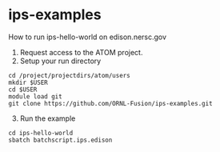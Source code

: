 # ips-examples

How to run ips-hello-world on edison.nersc.gov

1. Request access to the ATOM project.
2. Setup your run directory
  
  ```
  cd /project/projectdirs/atom/users
  mkdir $USER
  cd $USER
  module load git
  git clone https://github.com/ORNL-Fusion/ips-examples.git
  ```
  
3. Run the example
  
  ```
  cd ips-hello-world
  sbatch batchscript.ips.edison
  ```

